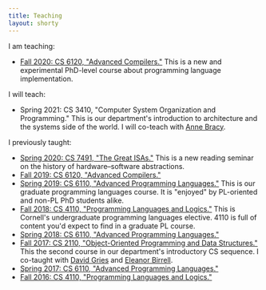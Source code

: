 ```yaml
---
title: Teaching
layout: shorty
---
```

I am teaching:

* [Fall 2020: CS 6120, "Advanced Compilers."](https://www.cs.cornell.edu/courses/cs6120/2020fa/)
  This is a new and experimental PhD-level course about programming language implementation.

I will teach:

* Spring 2021: CS 3410, "Computer System Organization and Programming."
  This is our department's introduction to architecture and the systems side of the world.
  I will co-teach with [Anne Bracy](https://www.cs.cornell.edu/~bracy/).

I previously taught:

* [Spring 2020: CS 7491, "The Great ISAs."](https://www.cs.cornell.edu/courses/cs7491/2020sp/)
  This is a new reading seminar on the history of hardware–software abstractions.
* [Fall 2019: CS 6120, "Advanced Compilers."](https://www.cs.cornell.edu/courses/cs6120/2019fa/)
* [Spring 2019: CS 6110, "Advanced Programming Languages."](http://www.cs.cornell.edu/courses/cs6110/2019sp/)
  This is our graduate programming languages course. It is "enjoyed" by PL-oriented and non-PL PhD students alike.
* [Fall 2018: CS 4110, "Programming Languages and Logics."](https://www.cs.cornell.edu/Courses/cs4110/2018fa/)
  This is Cornell's undergraduate programming languages elective. 4110 is full of content you'd expect to find in a graduate PL course.
* [Spring 2018: CS 6110, "Advanced Programming Languages."](http://www.cs.cornell.edu/courses/cs6110/2018sp/)
* [Fall 2017: CS 2110, "Object-Oriented Programming and Data Structures."](http://www.cs.cornell.edu/courses/cs2110/2017fa/)
  This the second course in our department's introductory CS sequence. I co-taught with [David Gries](https://www.cs.cornell.edu/gries/) and [Eleanor Birrell](http://www.cs.cornell.edu/~eleanor/).
* [Spring 2017: CS 6110, "Advanced Programming Languages."](http://www.cs.cornell.edu/courses/cs6110/2017sp/)
* [Fall 2016: CS 4110, "Programming Languages and Logics."](https://www.cs.cornell.edu/Courses/cs4110/2016fa/)
